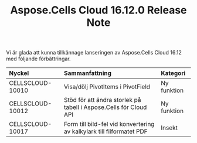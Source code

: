 ﻿---
title: Aspose.Cells Cloud 16.12.0 Release Note
second_title: Aspose.Cells Cloud Documen
type: docs
url: /sv/aspose-cells-cloud-16-12-release-notes/
aliases: [/aspose-cells-for-cloud-16-12-release-notes/]
description: Aspose.Cells Cloud stöder Excel för att skapa, konvertera, sammanfoga, dela, skydda, inre objektoperation och så vidare
weight: 10
---
Vi är glada att kunna tillkännage lanseringen av Aspose.Cells Cloud 16.12 med följande förbättringar.

|**Nyckel** |**Sammanfattning** |**Kategori** |
|:- |:- |:- |
|CELLSCLOUD-10010 | Visa/dölj PivotItems i PivotField| Ny funktion|
|CELLSCLOUD-10012 |Stöd för att ändra storlek på tabell i Aspose.Cells för Cloud API| Ny funktion|
|CELLSCLOUD-10017 | Form till bild-fel vid konvertering av kalkylark till filformatet PDF| Insekt|

